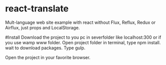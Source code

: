 # react-translate
Mult-language web site example with react without Flux, Reflux, Redux or Airflux, just props and LocalStorage.

#Install
Download the project to you pc in severfolder like localhost:300 or if you use wamp www folder.
Open project folder in terminal, type npm install. wait to download packages.
Type gulp.

Open the project in your favorite browser.
